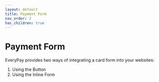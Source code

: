 ```yaml
---
layout: default
title: Payment Form
nav_order: 2
has_children: true
---
```


# Payment Form

EveryPay provides two ways of integrating a card form into your websites:

1. Using the Button
2. Using the Inline Form 




